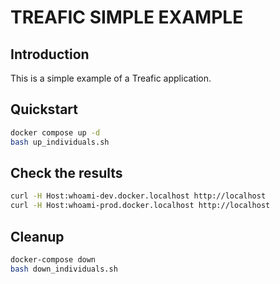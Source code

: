 # TREAFIC SIMPLE EXAMPLE

## Introduction

This is a simple example of a Treafic application.

## Quickstart

```bash
docker compose up -d
bash up_individuals.sh
```

## Check the results

```bash
curl -H Host:whoami-dev.docker.localhost http://localhost
curl -H Host:whoami-prod.docker.localhost http://localhost
```


## Cleanup

```bash
docker-compose down
bash down_individuals.sh
```
